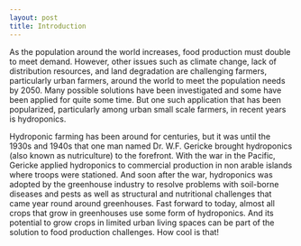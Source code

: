 ```yaml
---
layout: post
title: Introduction
---
```


As the population around the world increases, food production must double to meet demand. However, other issues such as climate change, lack of distribution resources, and land degradation are challenging farmers, particularly urban farmers, around the world to meet the population needs by 2050. Many possible solutions have been investigated and some have been applied for quite some time. But one such application that has been popularized, particularly among urban small scale farmers, in recent years is hydroponics.

Hydroponic farming has been around for centuries, but it was until the 1930s and 1940s that one man named Dr. W.F. Gericke brought hydroponics (also known as nutriculture) to the forefront. With the war in the Pacific, Gericke applied hydroponics to commercial production in non arable islands where troops were stationed. And soon after the war, hydroponics was adopted by the greenhouse industry to resolve problems with soil-borne diseases and pests as well as structural and nutritional challenges that came year round around greenhouses. Fast forward to today, almost all crops that grow in greenhouses use some form of hydroponics. And its potential to grow crops in limited urban living spaces can be part of the solution to food production challenges. How cool is that!
